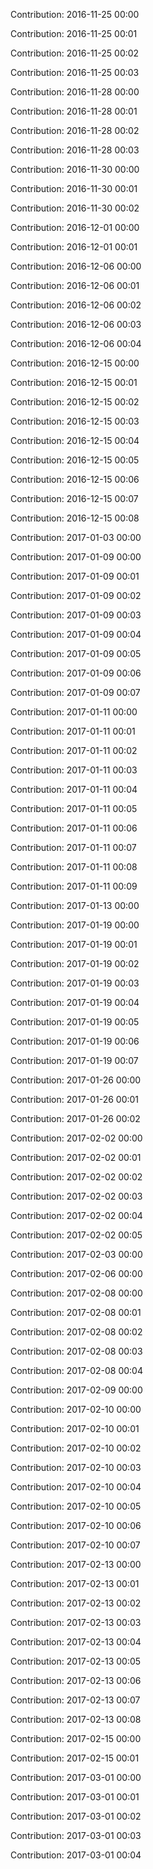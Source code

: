 Contribution: 2016-11-25 00:00

Contribution: 2016-11-25 00:01

Contribution: 2016-11-25 00:02

Contribution: 2016-11-25 00:03

Contribution: 2016-11-28 00:00

Contribution: 2016-11-28 00:01

Contribution: 2016-11-28 00:02

Contribution: 2016-11-28 00:03

Contribution: 2016-11-30 00:00

Contribution: 2016-11-30 00:01

Contribution: 2016-11-30 00:02

Contribution: 2016-12-01 00:00

Contribution: 2016-12-01 00:01

Contribution: 2016-12-06 00:00

Contribution: 2016-12-06 00:01

Contribution: 2016-12-06 00:02

Contribution: 2016-12-06 00:03

Contribution: 2016-12-06 00:04

Contribution: 2016-12-15 00:00

Contribution: 2016-12-15 00:01

Contribution: 2016-12-15 00:02

Contribution: 2016-12-15 00:03

Contribution: 2016-12-15 00:04

Contribution: 2016-12-15 00:05

Contribution: 2016-12-15 00:06

Contribution: 2016-12-15 00:07

Contribution: 2016-12-15 00:08

Contribution: 2017-01-03 00:00

Contribution: 2017-01-09 00:00

Contribution: 2017-01-09 00:01

Contribution: 2017-01-09 00:02

Contribution: 2017-01-09 00:03

Contribution: 2017-01-09 00:04

Contribution: 2017-01-09 00:05

Contribution: 2017-01-09 00:06

Contribution: 2017-01-09 00:07

Contribution: 2017-01-11 00:00

Contribution: 2017-01-11 00:01

Contribution: 2017-01-11 00:02

Contribution: 2017-01-11 00:03

Contribution: 2017-01-11 00:04

Contribution: 2017-01-11 00:05

Contribution: 2017-01-11 00:06

Contribution: 2017-01-11 00:07

Contribution: 2017-01-11 00:08

Contribution: 2017-01-11 00:09

Contribution: 2017-01-13 00:00

Contribution: 2017-01-19 00:00

Contribution: 2017-01-19 00:01

Contribution: 2017-01-19 00:02

Contribution: 2017-01-19 00:03

Contribution: 2017-01-19 00:04

Contribution: 2017-01-19 00:05

Contribution: 2017-01-19 00:06

Contribution: 2017-01-19 00:07

Contribution: 2017-01-26 00:00

Contribution: 2017-01-26 00:01

Contribution: 2017-01-26 00:02

Contribution: 2017-02-02 00:00

Contribution: 2017-02-02 00:01

Contribution: 2017-02-02 00:02

Contribution: 2017-02-02 00:03

Contribution: 2017-02-02 00:04

Contribution: 2017-02-02 00:05

Contribution: 2017-02-03 00:00

Contribution: 2017-02-06 00:00

Contribution: 2017-02-08 00:00

Contribution: 2017-02-08 00:01

Contribution: 2017-02-08 00:02

Contribution: 2017-02-08 00:03

Contribution: 2017-02-08 00:04

Contribution: 2017-02-09 00:00

Contribution: 2017-02-10 00:00

Contribution: 2017-02-10 00:01

Contribution: 2017-02-10 00:02

Contribution: 2017-02-10 00:03

Contribution: 2017-02-10 00:04

Contribution: 2017-02-10 00:05

Contribution: 2017-02-10 00:06

Contribution: 2017-02-10 00:07

Contribution: 2017-02-13 00:00

Contribution: 2017-02-13 00:01

Contribution: 2017-02-13 00:02

Contribution: 2017-02-13 00:03

Contribution: 2017-02-13 00:04

Contribution: 2017-02-13 00:05

Contribution: 2017-02-13 00:06

Contribution: 2017-02-13 00:07

Contribution: 2017-02-13 00:08

Contribution: 2017-02-15 00:00

Contribution: 2017-02-15 00:01

Contribution: 2017-03-01 00:00

Contribution: 2017-03-01 00:01

Contribution: 2017-03-01 00:02

Contribution: 2017-03-01 00:03

Contribution: 2017-03-01 00:04

